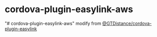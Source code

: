 # cordova-plugin-easylink-aws
"# cordova-plugin-easylink-aws"
modify from [@GTDistance/cordova-plugin-easylink](https://github.com/GTDistance/cordova-plugin-easylink)
